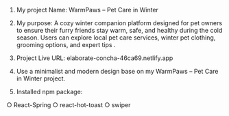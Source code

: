 1. My project Name: WarmPaws – Pet Care in Winter
2. My purpose: A cozy winter companion platform designed for pet owners to ensure their furry friends stay warm, safe, and healthy during the cold season. Users can explore local pet care services, winter pet clothing, grooming options, and expert tips .

3. Project Live URL: elaborate-concha-46ca69.netlify.app
4. Use a minimalist and modern design base on my WarmPaws – Pet Care in Winter project.

5. Installed npm package:  
 
○	React-Spring
○	react-hot-toast
○	swiper
